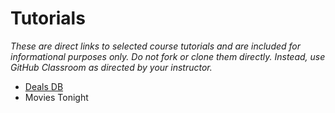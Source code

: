 # Tutorials
*These are direct links to selected course tutorials and are included for informational purposes only. Do not fork or clone them directly. Instead, use GitHub Classroom as directed by your instructor.*
- [Deals DB](https://github.com/christopherhuntley/ba510-deals-database)
- Movies Tonight
